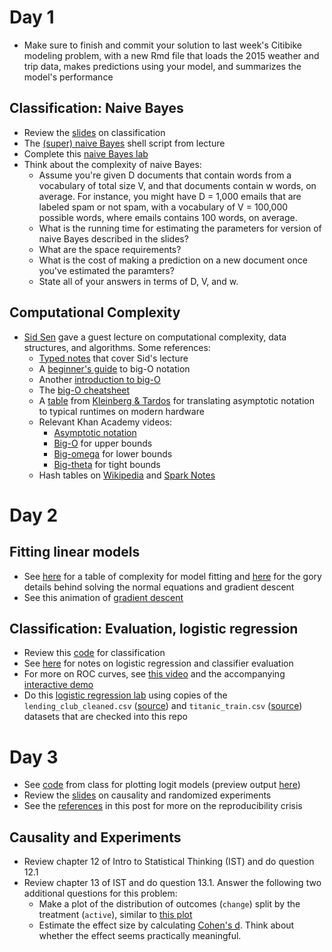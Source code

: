 
# Day 1

 * Make sure to finish and commit your solution to last week's Citibike modeling problem, with a new Rmd file that loads the 2015 weather and trip data, makes predictions using your model, and summarizes the model's performance

## Classification: Naive Bayes
  * Review the [slides](https://www.slideshare.net/jakehofman/modeling-social-data-lecture-6-classification-with-naive-bayes) on classification
  * The [(super) naive Bayes](enron_naive_bayes.sh) shell script from lecture
  * Complete this [naive Bayes lab](https://rpubs.com/dvorakt/144238)
  * Think about the complexity of naive Bayes:
    * Assume you're given D documents that contain words from a vocabulary of total size V, and that documents contain w words, on average. For instance, you might have D = 1,000 emails that are labeled spam or not spam, with a vocabulary of V = 100,000 possible words, where emails contains 100 words, on average.
    * What is the running time for estimating the parameters for version of naive Bayes described in the slides?
    * What are the space requirements?
    * What is the cost of making a prediction on a new document once you've estimated the paramters?
    * State all of your answers in terms of D, V, and w.

## Computational Complexity
  * [Sid Sen](http://www.cs.princeton.edu/~sssix/) gave a guest lecture on computational complexity, data structures, and algorithms. Some references:
    * [Typed notes](https://github.com/jhofman/msd2017-notes/blob/master/lecture_3/lecture_3.pdf) that cover Sid's lecture
    * A [beginner's guide](https://rob-bell.net/2009/06/a-beginners-guide-to-big-o-notation/) to big-O notation
    * Another [introduction to big-O](https://www.interviewcake.com/article/python/big-o-notation-time-and-space-complexity)
    * The [big-O cheatsheet](http://bigocheatsheet.com/)
    * A [table](http://modelingsocialdata.org/img/runtime_table.png) from [Kleinberg & Tardos](https://www.pearsonhighered.com/program/Kleinberg-Algorithm-Design/PGM319216.html) for translating asymptotic notation to typical runtimes on modern hardware
    * Relevant Khan Academy videos:
      * [Asymptotic notation](https://www.khanacademy.org/computing/computer-science/algorithms/asymptotic-notation/a/asymptotic-notation)
      * [Big-O](https://www.khanacademy.org/computing/computer-science/algorithms/asymptotic-notation/a/big-o-notation) for upper bounds
      * [Big-omega](https://www.khanacademy.org/computing/computer-science/algorithms/asymptotic-notation/a/big-big-omega-notation) for lower bounds
      * [Big-theta](https://www.khanacademy.org/computing/computer-science/algorithms/asymptotic-notation/a/big-big-theta-notation) for tight bounds
    * Hash tables on [Wikipedia](https://en.wikipedia.org/wiki/Hash_table) and [Spark Notes](http://www.sparknotes.com/cs/searching/hashtables/summary.html)

# Day 2

## Fitting linear models

  * See [here](http://modelingsocialdata.org/lectures/2017/02/24/lecture-6-regression-1.html) for a table of complexity for model fitting and [here](https://github.com/jhofman/msd2017-notes/blob/master/lecture_6/lecture_6.pdf) for the gory details behind solving the normal equations and gradient descent
  * See this animation of [gradient descent](http://htmlpreview.github.io/?https://github.com/jhofman/msd2017/blob/master/lectures/lecture_6/gradient_descent.html)

## Classification: Evaluation, logistic regression
  * Review this [code](classification.ipynb) for classification
  * See [here](https://github.com/jhofman/msd2017-notes/blob/master/lecture_9/lecture_9.pdf) for notes on logistic regression and classifier evaluation
  * For more on ROC curves, see [this video](http://www.dataschool.io/roc-curves-and-auc-explained/) and the accompanying [interactive demo](http://www.navan.name/roc/)
  * Do this [logistic regression lab](https://rpubs.com/dvorakt/255527) using copies of the `lending_club_cleaned.csv` ([source](https://www.lendingclub.com/info/download-data.action)) and `titanic_train.csv` ([source](https://www.kaggle.com/c/titanic/data)) datasets that are checked into this repo

<!--
  * Complete the next [naive Bayes lab](https://rpubs.com/dvorakt/245720), see [here](https://en.wikipedia.org/wiki/Confusion_matrix) for terminology (sensitivity = recall, specificity = true negative rate)
-->

# Day 3

  * See [code](plotting_logit_models.R) from class for plotting logit models (preview output [here](http://htmlpreview.github.io/?https://raw.githubusercontent.com/msr-ds3/coursework/master/week3/plotting_logit_models.html))
  * Review the [slides](experiments.pptx) on causality and randomized experiments
  * See the [references](http://modelingsocialdata.org/lectures/2017/04/21/lecture-12-causality-and-experiments-2.html) in this post for more on the reproducibility crisis

## Causality and Experiments
  * Review chapter 12 of Intro to Statistical Thinking (IST) and do question 12.1
  * Review chapter 13 of IST and do question 13.1. Answer the following two additional questions for this problem:
    * Make a plot of the distribution of outcomes (`change`) split by the treatment (`active`), similar to [this plot](http://rpsychologist.com/d3/cohend/)
    * Estimate the effect size by calculating [Cohen's d](https://en.wikiversity.org/wiki/Cohen%27s_d). Think about whether the effect seems practically meaningful.